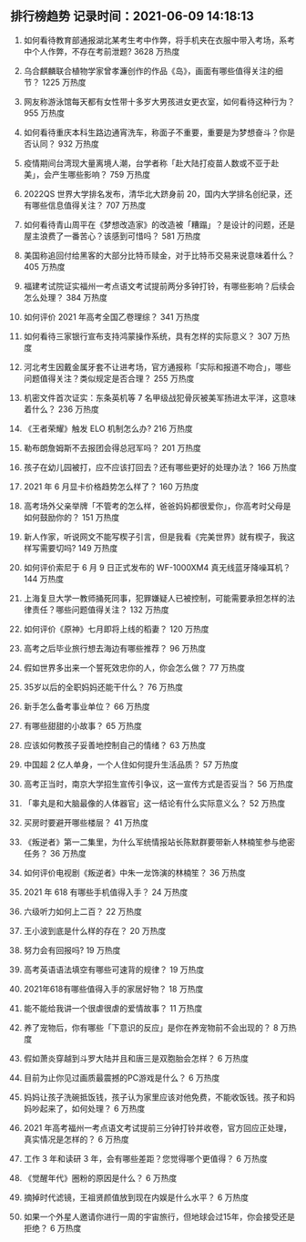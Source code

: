 
## 排行榜趋势 记录时间：2021-06-09 14:18:13
  
  1. 如何看待教育部通报湖北某考生考中作弊，将手机夹在衣服中带入考场，系考中个人作弊，不存在考前泄题? 3628 万热度
    
  2. 乌合麒麟联合植物学家曾孝濂创作的作品《岛》，画面有哪些值得关注的细节？ 1225 万热度
    
  3. 网友称游泳馆每天都有女性带十多岁大男孩进女更衣室，如何看待这种行为？ 955 万热度
    
  4. 如何看待重庆本科生路边通宵洗车，称面子不重要，重要是为梦想奋斗？你是否认同？ 932 万热度
    
  5. 疫情期间台湾现大量离境人潮，台学者称「赴大陆打疫苗人数或不亚于赴美」，会产生哪些影响？ 759 万热度
    
  6. 2022QS 世界大学排名发布，清华北大跻身前 20，国内大学排名创纪录，还有哪些信息值得关注？ 707 万热度
    
  7. 如何看待青山周平在《梦想改造家》的改造被「糟蹋」？是设计的问题，还是屋主浪费了一番苦心？该感到可惜吗？ 581 万热度
    
  8. 美国称追回付给黑客的大部分比特币赎金，对于比特币交易来说意味着什么？ 405 万热度
    
  9. 福建考试院证实福州一考点语文考试提前两分多钟打铃，有哪些影响？后续会怎么处理？ 384 万热度
    
  10. 如何评价 2021 年高考全国乙卷理综？ 341 万热度
    
  11. 如何看待三家银行宣布支持鸿蒙操作系统，具有怎样的实际意义？ 307 万热度
    
  12. 河北考生因戴金属牙套不让进考场，官方通报称「实际和报道不吻合」，哪些问题值得关注？类似规定是否合理？ 255 万热度
    
  13. 机密文件首次证实：东条英机等 7 名甲级战犯骨灰被美军扬进太平洋，这意味着什么？ 236 万热度
    
  14. 《王者荣耀》触发 ELO 机制怎么办? 216 万热度
    
  15. 勒布朗詹姆斯不去报团会得总冠军吗？ 201 万热度
    
  16. 孩子在幼儿园被打，应不应该打回去？还有哪些更好的处理办法？ 166 万热度
    
  17. 2021 年 6 月显卡价格趋势怎么样了？ 160 万热度
    
  18. 高考场外父亲举牌「不管考的怎么样，爸爸妈妈都很爱你」，你高考时父母是如何鼓励你的？ 151 万热度
    
  19. 新人作家，听说网文不能写楔子引言，但是我看《完美世界》就有楔子，我这样写需要切吗? 149 万热度
    
  20. 如何评价索尼于 6 月 9 日正式发布的 WF-1000XM4 真无线蓝牙降噪耳机？ 144 万热度
    
  21. 上海复旦大学一教师捅死同事，犯罪嫌疑人已被控制，可能需要承担怎样的法律责任？哪些问题值得关注？ 132 万热度
    
  22. 如何评价《原神》七月即将上线的稻妻？ 120 万热度
    
  23. 高考之后毕业旅行想去海边有哪些推荐？ 96 万热度
    
  24. 假如世界多出来一个誓死效忠你的人，你会怎么做？ 77 万热度
    
  25. 35岁以后的全职妈妈还能干什么？ 76 万热度
    
  26. 新手怎么备考事业单位？ 66 万热度
    
  27. 有哪些甜甜的小故事？ 65 万热度
    
  28. 应该如何教孩子妥善地控制自己的情绪？ 63 万热度
    
  29. 中国超 2 亿人单身，一个人住如何提升生活品质？ 57 万热度
    
  30. 高考正当时，南京大学招生宣传引争议，这一宣传方式是否妥当？ 56 万热度
    
  31. 「睾丸是和大脑最像的人体器官」这一结论有什么实际意义么？ 52 万热度
    
  32. 买房时要避开哪些楼层？ 41 万热度
    
  33. 《叛逆者》第一二集里，为什么军统情报站长陈默群要带新人林楠笙参与绝密任务？ 36 万热度
    
  34. 如何评价电视剧《叛逆者》中朱一龙饰演的林楠笙？ 36 万热度
    
  35. 2021 年 618 有哪些手机值得入手？ 24 万热度
    
  36. 六级听力如何上二百？ 22 万热度
    
  37. 王小波到底是什么样的存在？ 20 万热度
    
  38. 努力会有回报吗? 19 万热度
    
  39. 高考英语语法填空有哪些可速背的规律？ 19 万热度
    
  40. 2021年618有哪些值得入手的家居好物？ 18 万热度
    
  41. 能不能给我讲一个很虐很虐的爱情故事？ 11 万热度
    
  42. 养了宠物后，你有哪些「下意识的反应」是你在养宠物前不会出现的？ 8 万热度
    
  43. 假如萧炎穿越到斗罗大陆并且和唐三是双胞胎会怎样？ 6 万热度
    
  44. 目前为止你见过画质最震撼的PC游戏是什么？ 6 万热度
    
  45. 妈妈让孩子洗碗抵饭钱，孩子认为家里应该对他免费，不能收饭钱。孩子和妈妈吵起来了，如何处理？ 6 万热度
    
  46. 2021 年高考福州一考点语文考试提前三分钟打铃并收卷，官方回应正处理，真实情况是怎样的？ 6 万热度
    
  47. 工作 3 年和读研 3 年，会有哪些差距？您觉得哪个更值得？ 6 万热度
    
  48. 《觉醒年代》圈粉的原因是什么？ 6 万热度
    
  49. 摘掉时代滤镜，王祖贤颜值放到现在内娱是什么水平？ 6 万热度
    
  50. 如果一个外星人邀请你进行一周的宇宙旅行，但地球会过15年，你会接受还是拒绝？ 6 万热度
    